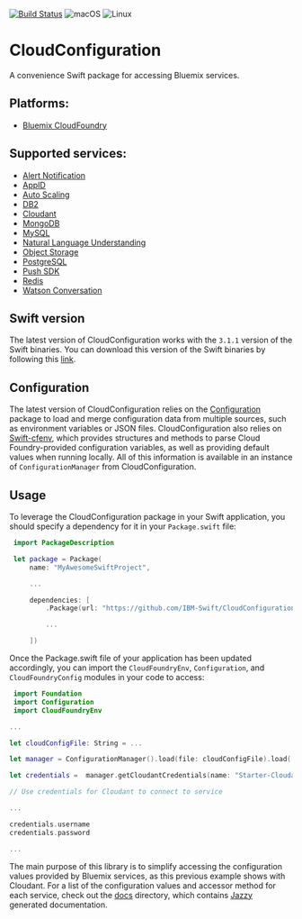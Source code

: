 [![Build Status](https://travis-ci.org/IBM-Swift/CloudConfiguration.svg?branch=master)](https://travis-ci.org/IBM-Swift/CloudConfiguration)
![macOS](https://img.shields.io/badge/os-macOS-green.svg?style=flat)
![Linux](https://img.shields.io/badge/os-linux-green.svg?style=flat)

# CloudConfiguration

A convenience Swift package for accessing Bluemix services.

## Platforms:

- [Bluemix CloudFoundry](https://console.ng.bluemix.net/catalog/)

## Supported services:

- [Alert Notification](https://console.ng.bluemix.net/catalog/services/ibm-alert-notification/)
- [AppID](https://console.ng.bluemix.net/catalog/services/app-id)
- [Auto Scaling](https://console.ng.bluemix.net/catalog/services/auto-scaling)
- [DB2](https://console.ng.bluemix.net/catalog/services/ibm-db2-on-cloud)
- [Cloudant](https://console.ng.bluemix.net/catalog/services/cloudant-nosql-db)
- [MongoDB](https://console.ng.bluemix.net/docs/services/MongoDB/index.html)
- [MySQL](https://console.ng.bluemix.net/catalog/services/compose-for-mysql/)
- [Natural Language Understanding](https://console.ng.bluemix.net/catalog/services/natural-language-understanding)
- [Object Storage](https://console.ng.bluemix.net/catalog/services/object-storage)
- [PostgreSQL](https://console.ng.bluemix.net/catalog/services/compose-for-postgresql/)
- [Push SDK](https://console.ng.bluemix.net/catalog/services/push-notifications)
- [Redis](https://console.ng.bluemix.net/catalog/services/redis-cloud)
- [Watson Conversation](https://console.ng.bluemix.net/catalog/services/conversation)

## Swift version
The latest version of CloudConfiguration works with the `3.1.1` version of the Swift binaries. You can download this version of the Swift binaries by following this [link](https://swift.org/download/#snapshots).

## Configuration
The latest version of CloudConfiguration relies on the [Configuration](https://github.com/IBM-Swift/Configuration) package to load and merge configuration data from multiple sources, such as environment variables or JSON files. CloudConfiguration also relies on [Swift-cfenv](https://github.com/IBM-Swift/Swift-cfenv), which provides structures and methods to parse Cloud Foundry-provided configuration variables, as well as providing default values when running locally. All of this information is available in an instance of `ConfigurationManager` from CloudConfiguration.

## Usage
To leverage the CloudConfiguration package in your Swift application, you should specify a dependency for it in your `Package.swift` file:

```swift
 import PackageDescription

 let package = Package(
     name: "MyAwesomeSwiftProject",

     ...

     dependencies: [
         .Package(url: "https://github.com/IBM-Swift/CloudConfiguration.git", majorVersion: 3),

         ...

     ])
 ```

 Once the Package.swift file of your application has been updated accordingly, you can import the `CloudFoundryEnv`, `Configuration`, and `CloudFoundryConfig` modules in your code to access:

```swift
 import Foundation
 import Configuration
 import CloudFoundryEnv

...

let cloudConfigFile: String = ...

let manager = ConfigurationManager().load(file: cloudConfigFile).load(.environmentVariables)

let credentials =  manager.getCloudantCredentials(name: "Starter-Cloudant")

// Use credentials for Cloudant to connect to service

...

credentials.username
credentials.password

...

```

The main purpose of this library is to simplify accessing the configuration values provided by Bluemix services, as this previous example shows with Cloudant.  For a list of the configuration values and accessor method for each service, check out the [docs](docs/Classes) directory, which contains [Jazzy](https://github.com/Realm/jazzy) generated documentation.
